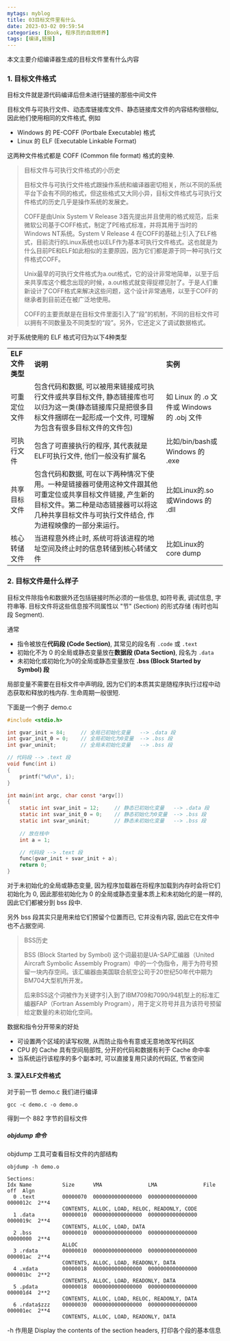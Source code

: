 ```yaml
---
mytags: myblog
title: 03目标文件里有什么
date: 2023-03-02 09:59:54
categories: [Book, 程序员的自我修养]
tags: [编译,链接]
---
```


本文主要介绍编译器生成的目标文件里有什么内容

<!-- more -->

### 1. 目标文件格式

目标文件就是源代码编译后但未进行链接的那些中间文件

目标文件与可执行文件、动态库链接库文件、静态链接库文件的内容结构很相似, 因此他们使用相同的文件格式, 例如

* Windows 的 PE-COFF (Portbale Executable) 格式
* Linux 的 ELF (Executable Linkable Format)

这两种文件格式都是 COFF (Common file format) 格式的变种.

> 目标文件与可执行文件格式的小历史
> 
> 目标文件与可执行文件格式跟操作系统和编译器密切相关，所以不同的系统平台下会有不同的格式，但这些格式又大同小异，目标文件格式与可执行文件格式的历史几乎是操作系统的发展史。
> 
> COFF是由Unix System V Release 3首先提出并且使用的格式规范，后来微软公司基于COFF格式，制定了PE格式标准，并将其用于当时的Windows NT系统。System V Release 4 在COFF的基础上引入了ELF格式，目前流行的Linux系统也以ELF作为基本可执行文件格式。这也就是为什么目前PE和ELF如此相似的主要原因，因为它们都是源于同一种可执行文件格式COFF。
>
> Unix最早的可执行文件格式为a.out格式，它的设计非常地简单，以至于后来共享库这个概念出现的时候，a.out格式就变得捉襟见肘了。于是人们重新设计了COFF格式来解决这些问题，这个设计非常通用，以至于COFF的继承者到目前还在被广泛地使用。
> 
> COFF的主要贡献是在目标文件里面引入了“段”的机制，不同的目标文件可以拥有不同数量及不同类型的“段”。另外，它还定义了调试数据格式。


对于系统使用的 ELF 格式可归为以下4种类型

<table width="299">
<tr>
    <td><b>ELF文件类型</b></td>
    <td><b>说明</b></td>
    <td><b>实例</b></td>
</tr>

<tr>
    <td>可重定位文件 </td>
    <td>包含代码和数据, 可以被用来链接成可执行文件或共享目标文件, 静态链接库也可以归为这一类(静态链接库只是把很多目标文件捆绑在一起形成一个文件, 可理解为包含有很多目标文件的文件包) </td>
    <td> 如 Linux 的 .o 文件或 Windows 的 .obj 文件
    </td>
</tr>

<tr>
    <td>可执行文件</td>
    <td>包含了可直接执行的程序, 其代表就是ELF可执行文件, 他们一般没有扩展名</td>
    <td>比如/bin/bash或Windows 的 .exe </td>
</tr>

<tr>
    <td>共享目标文件</td>
    <td>包含代码和数据, 可在以下两种情况下使用。一种是链接器可使用这种文件跟其他可重定位或共享目标文件链接, 产生新的目标文件。第二种是动态链接器可以将这几种共享目标文件与可执行文件结合, 作为进程映像的一部分来运行。</td>
    <td>比如Linux的.so或Windows 的 .dll </td>
</tr>

<tr>
    <td>核心转储文件</td>
    <td>当进程意外终止时, 系统可将该进程的地址空间及终止时的信息转储到核心转储文件</td>
    <td>比如Linux的 core dump </td>
</tr>

</table>


<!-- #### 1. 使用 file 命令查看文件格式 -->

### 2. 目标文件是什么样子

目标文件除指令和数据外还包括链接时所必须的一些信息, 如符号表, 调试信息, 字符串等. 目标文件将这些信息按不同属性以 "节" (Section) 的形式存储 (有时也叫段 Segment).

通常

* 指令被放在**代码段 (Code Section)**, 其常见的段名有 `.code` 或 `.text` 
* 初始化不为 0 的全局或静态变量放在**数据段 (Data Section)**, 段名为 `.data`
* 未初始化或初始化为0的全局或静态变量放在 **.bss (Block Started by Symbol) 段**

局部变量不需要在目标文件中声明段, 因为它们的本质其实是随程序执行过程中动态获取和释放的栈内存. 生命周期一般很短. 

下面是一个例子 demo.c

```c
#include <stdio.h>

int gvar_init = 84;     // 全局已初始化变量   --> .data 段
int gvar_init_0 = 0;    // 全局初始化为0变量  --> .bss 段
int gvar_uninit;        // 全局未初始化变量   --> .bss 段

// 代码段 --> .text 段
void func(int i)
{
    printf("%d\n", i);
}

int main(int argc, char const *argv[])
{
    static int svar_init = 12;     // 静态已初始化变量   --> .data 段
    static int svar_init_0 = 0;    // 静态初始化为0变量  --> .bss 段
    static int svar_uninit;        // 静态未初始化变量   --> .bss 段
    
    // 放在栈中
    int a = 1;

    // 代码段 --> .text 段
    func(gvar_init + svar_init + a);
    return 0;
}
```

对于未初始化的全局或静态变量, 因为程序加载器在将程序加载到内存时会将它们初始化为 0, 因此那些初始化为 0 的全局或静态变量本质上和未初始化的是一样的, 因此它们都被分到 bss 段中. 

另外 bss 段其实只是用来给它们预留个位置而已, 它并没有内容, 因此它在文件中也不占据空间. 

> BSS历史
> 
> BSS (Block Started by Symbol) 这个词最初是UA-SAP汇编器（United Aircraft Symbolic Assembly Program）中的一个伪指令，用于为符号预留一块内存空间。该汇编器由美国联合航空公司于20世纪50年代中期为BM704大型机所开发。
> 
> 后来BSS这个词被作为关键字引入到了IBM709和7090/94机型上的标准汇编器FAP（Fortran Assembly Program），用于定义符号并且为该符号预留给定数量的未初始化空间。

数据和指令分开带来的好处

* 可设置两个区域的读写权限, 从而防止指令有意或无意地改写代码区
* CPU 的 Cache 具有空间局部性, 分开的代码和数据有利于 Cache 命中率
* 当系统运行该程序的多个副本时, 可以直接复用只读的代码区, 节省空间

#### 3. 深入ELF文件格式

对于前一节 demo.c 我们进行编译

```shell
gcc -c demo.c -o demo.o
```

得到一个 882 字节的目标文件

##### objdump 命令

objdump 工具可查看目标文件的内部结构

```
objdump -h demo.o

Sections:
Idx Name          Size      VMA               LMA               File off  Algn
  0 .text         00000070  0000000000000000  0000000000000000  0000012c  2**4
                  CONTENTS, ALLOC, LOAD, RELOC, READONLY, CODE
  1 .data         00000010  0000000000000000  0000000000000000  0000019c  2**4
                  CONTENTS, ALLOC, LOAD, DATA
  2 .bss          00000010  0000000000000000  0000000000000000  00000000  2**4
                  ALLOC
  3 .rdata        00000010  0000000000000000  0000000000000000  000001ac  2**4
                  CONTENTS, ALLOC, LOAD, READONLY, DATA
  4 .xdata        00000018  0000000000000000  0000000000000000  000001bc  2**2
                  CONTENTS, ALLOC, LOAD, READONLY, DATA
  5 .pdata        00000018  0000000000000000  0000000000000000  000001d4  2**2
                  CONTENTS, ALLOC, LOAD, RELOC, READONLY, DATA
  6 .rdata$zzz    00000030  0000000000000000  0000000000000000  000001ec  2**4
                  CONTENTS, ALLOC, LOAD, READONLY, DATA
```

-h 作用是 Display the contents of the section headers, 打印各个段的基本信息

